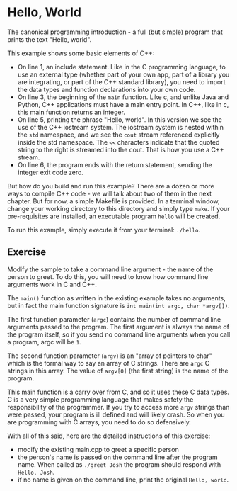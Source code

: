 # Hello, World

The canonical programming introduction - a full (but simple) program that prints the text "Hello, world".

This example shows some basic elements of C++:
- On line 1, an include statement. Like in the C programming language, to
  use an external type (whether part of your own app, part of a library you
  are integrating, or part of the C++ standard library), you need to import
  the data types and function declarations into your own code.
- On line 3, the beginning of the `main` function. Like c, and unlike Java
  and Python, C++ applications must have a main entry point. In C++, like
  in c, this main function returns an integer.
- On line 5, printing the phrase "Hello, world". In this version we see
  the use of the C++ iostream system. The iostream system is nested within
  the `std` namespace, and we see the `cout` stream referenced explicitly
  inside the std namespace. The `<<` characters indicate that the quoted
  string to the right is streamed into the cout. That is how you use a C++
  stream.
- On line 6, the program ends with the return statement, sending the integer
  exit code zero.

But how do you build and run this example? There are a dozen or more ways to compile C++ code - we
will talk about two of them in the next chapter. But for now, a simple Makefile is provided. In a
terminal window, change your working directory to this directory and simply type `make`. If your
pre-requisites are installed, an executable program `hello` will be created.

To run this example, simply execute it from your terminal: `./hello`.

## Exercise

Modify the sample to take a command line argument - the name of the person to greet. To do this, you
will need to know how command line arguments work in C and C++.

The `main()` function as written in the existing example takes no arguments, but in fact the main
function signature is `int main(int argc, char *argv[])`.

The first function parameter (`argc`) contains the number of command line arguments passed to the
program. The first argument is always the name of the program itself, so if you send no command line
arguments when you call a program, argc will be `1`.

The second function parameter (`argv`) is an "array of pointers to char" which is the formal way
to say an array of C strings. There are `argc` C strings in this array. The value of `argv[0]`
(the first string) is the name of the program.

This main function is a carry over from C, and so it uses these C data types. C is a very simple
programming language that makes safety the responsibility of the programmer. If you try to access
more `argv` strings than were passed, your program is ill defined and will likely crash. So when
you are programming with C arrays, you need to do so defensively.

With all of this said, here are the detailed instructions of this exercise:
- modify the existing main.cpp to greet a specific person
- the person's name is passed on the command line after the program name. When called as `./greet Josh`
  the program should respond with `Hello, Josh`.
- if no name is given on the command line, print the original `Hello, world`.
